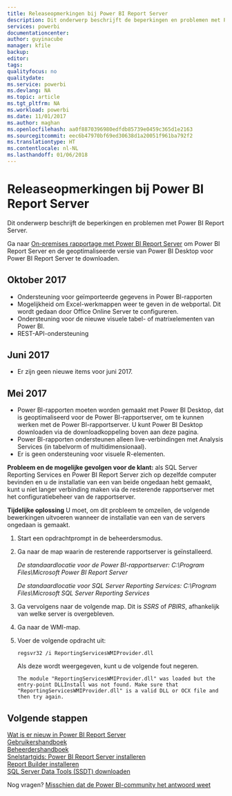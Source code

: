 ```yaml
---
title: Releaseopmerkingen bij Power BI Report Server
description: Dit onderwerp beschrijft de beperkingen en problemen met Power BI Report Server.
services: powerbi
documentationcenter: 
author: guyinacube
manager: kfile
backup: 
editor: 
tags: 
qualityfocus: no
qualitydate: 
ms.service: powerbi
ms.devlang: NA
ms.topic: article
ms.tgt_pltfrm: NA
ms.workload: powerbi
ms.date: 11/01/2017
ms.author: maghan
ms.openlocfilehash: aa0f8870396980edfdb85739e0459c365d1e2163
ms.sourcegitcommit: eec6b47970bf69ed30638d1a20051f961ba792f2
ms.translationtype: HT
ms.contentlocale: nl-NL
ms.lasthandoff: 01/06/2018
---
```

# <a name="power-bi-report-server-release-notes"></a>Releaseopmerkingen bij Power BI Report Server
Dit onderwerp beschrijft de beperkingen en problemen met Power BI Report Server.

Ga naar [On-premises rapportage met Power BI Report Server](https://powerbi.microsoft.com/report-server/) om Power BI Report Server en de geoptimaliseerde versie van Power BI Desktop voor Power BI Report Server te downloaden.

## <a name="october-2017"></a>Oktober 2017
* Ondersteuning voor geïmporteerde gegevens in Power BI-rapporten
* Mogelijkheid om Excel-werkmappen weer te geven in de webportal. Dit wordt gedaan door Office Online Server te configureren.
* Ondersteuning voor de nieuwe visuele tabel- of matrixelementen van Power BI.
* REST-API-ondersteuning

## <a name="june-2017"></a>Juni 2017
* Er zijn geen nieuwe items voor juni 2017.

## <a name="may-2017"></a>Mei 2017
* Power BI-rapporten moeten worden gemaakt met Power BI Desktop, dat is geoptimaliseerd voor de Power BI-rapportserver, om te kunnen werken met de Power BI-rapportserver. U kunt Power BI Desktop downloaden via de downloadkoppeling boven aan deze pagina.
* Power BI-rapporten ondersteunen alleen live-verbindingen met Analysis Services (in tabelvorm of multidimensionaal).
* Er is geen ondersteuning voor visuele R-elementen.

**Probleem en de mogelijke gevolgen voor de klant:** als SQL Server Reporting Services en Power BI Report Server zich op dezelfde computer bevinden en u de installatie van een van beide ongedaan hebt gemaakt, kunt u niet langer verbinding maken via de resterende rapportserver met het configuratiebeheer van de rapportserver.

**Tijdelijke oplossing** U moet, om dit probleem te omzeilen, de volgende bewerkingen uitvoeren wanneer de installatie van een van de servers ongedaan is gemaakt.

1. Start een opdrachtprompt in de beheerdersmodus.
2. Ga naar de map waarin de resterende rapportserver is geïnstalleerd.
   
    *De standaardlocatie voor de Power BI-rapportserver: C:\Program Files\Microsoft Power BI Report Server*
   
    *De standaardlocatie voor SQL Server Reporting Services: C:\Program Files\Microsoft SQL Server Reporting Services*
3. Ga vervolgens naar de volgende map. Dit is *SSRS* of *PBIRS*, afhankelijk van welke server is overgebleven.
4. Ga naar de WMI-map.
5. Voer de volgende opdracht uit:
   
    ```
    regsvr32 /i ReportingServicesWMIProvider.dll
    ```
   
    Als deze wordt weergegeven, kunt u de volgende fout negeren.
   
    ```
    The module "ReportingServicesWMIProvider.dll" was loaded but the entry-point DLLInstall was not found. Make sure that "ReportingServicesWMIProvider.dll" is a valid DLL or OCX file and then try again.
    ```

## <a name="next-steps"></a>Volgende stappen
[Wat is er nieuw in Power BI Report Server](whats-new.md)  
[Gebruikershandboek](user-handbook-overview.md)  
[Beheerdershandboek](admin-handbook-overview.md)  
[Snelstartgids: Power BI Report Server installeren](quickstart-install-report-server.md)  
[Report Builder installeren](https://docs.microsoft.com/sql/reporting-services/install-windows/install-report-builder)  
[SQL Server Data Tools (SSDT) downloaden](http://go.microsoft.com/fwlink/?LinkID=616714)

Nog vragen? [Misschien dat de Power BI-community het antwoord weet](https://community.powerbi.com/)

